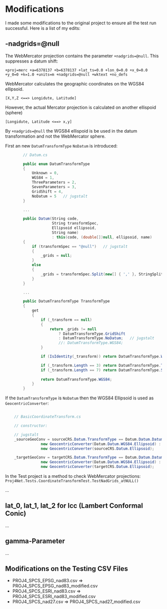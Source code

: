 # Modifications

I made some modifications to the original project to ensure all the test run successful.
Here is a list of my edits:

## -nadgrids=@null

The WebMercator projection contains the parameter ``+nadgrids=@null``. This suppresses a datum shift:

``+proj=merc +a=6378137 +b=6378137 +lat_ts=0.0 +lon_0=0.0 +x_0=0.0 +y_0=0 +k=1.0 +units=m +nadgrids=@null +wktext +no_defs``

WebMercator calculates the geographic coordinates on the WGS84 ellipsoid.

``[X,Y,Z <==> Longidute, Latitude]``

However, the actual Mercator projection is calculated on another ellispoid (sphere)

``[Longidute, Latitude <==> x,y]``

By ``+nadgrids=@null`` the WGS84 ellispoid is be used in the datum transformation and not the WebMercator sphere.

First an new ``DatumTransformType`` ``NoDatum`` is introduced:

```csharp
        // Datum.cs

        public enum DatumTransformType
        {
            Unknown = 0,
            WGS84 = 1,
            ThreeParameters = 2,
            SevenParameters = 3,
            GridShift = 4,
            NoDatum = 5   // jugstalt
        }

        ...

        public Datum(String code,
                     String transformSpec,
                     Ellipsoid ellipsoid,
                     String name)
                     : this(code, (double[])null, ellipsoid, name)
        {
            if (transformSpec == "@null")   // jugstalt
            {
                _grids = null;
            }
            else
            {
                _grids = transformSpec.Split(new[] { ',' }, StringSplitOptions.RemoveEmptyEntries);
            }
        }

        ...

        public DatumTransformType TransformType
        {
            get
            {
                if (_transform == null)
                {
                    return _grids != null
                        ? DatumTransformType.GridShift
                        : DatumTransformType.NoDatum;   // jugstalt
                        //: DatumTransformType.WGS84;
                }

                if (IsIdentity(_transform)) return DatumTransformType.WGS84;

                if (_transform.Length == 3) return DatumTransformType.ThreeParameters;
                if (_transform.Length == 7) return DatumTransformType.SevenParameters;
                
                return DatumTransformType.WGS84;
            }
        }
```

If the ``DatumTransformType`` is ``NoDatum`` then the WGS84 Ellipsoid is used as ``GeocentricConverter``:

```csharp

    // BasicCoordinateTransform.cs

    // constructor:

    // jugstalt
    _sourceGeoConv = sourceCRS.Datum.TransformType == Datum.Datum.DatumTransformType.NoDatum ?
                new GeocentricConverter(Datum.Datum.WGS84.Ellipsoid) :
                new GeocentricConverter(sourceCRS.Datum.Ellipsoid);

    _targetGeoConv = targetCRS.Datum.TransformType == Datum.Datum.DatumTransformType.NoDatum ?
                new GeocentricConverter(Datum.Datum.WGS84.Ellipsoid) :
                new GeocentricConverter(targetCRS.Datum.Ellipsoid);
```

In the Test project is a method to check WebMercator projections: ``Proj4Net.Tests.CoordinateTransformTest.TestNadGrids_atNULL()``

...

## lat_0, lat_1, lat_2 for lcc (Lambert Conformal Conic)

...

## gamma-Parameter

...

## Modifications on the Testing CSV Files

* PROJ4_SPCS_EPSG_nad83.csv => PROJ4_SPCS_EPSG_nad83_modified.csv
* PROJ4_SPCS_ESRI_nad83.csv => PROJ4_SPCS_ESRI_nad83_modified.csv  
* PROJ4_SPCS_nad27.csv => PROJ4_SPCS_nad27_modified.csv 


